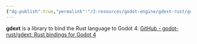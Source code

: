 ```yaml
---
{"dg-publish":true,"permalink":"/3-resources/godot-engine/gdext-rust/gdext-rust/","pinned":true,"created":"2024-04-14T18:11:04.889+02:00","updated":"2024-04-14T18:11:54.361+02:00"}
---
```



**gdext** is a library to bind the Rust language to Godot 4. [GitHub - godot-rust/gdext: Rust bindings for Godot 4](https://github.com/godot-rust/gdext)
